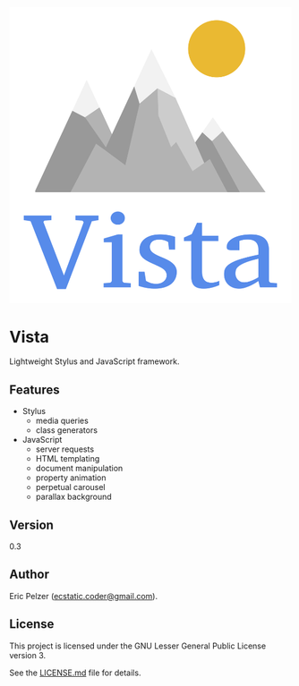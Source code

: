 ![](https://github.com/senselogic/VISTA/blob/master/LOGO/vista.png)

# Vista

Lightweight Stylus and JavaScript framework.

## Features

*   Stylus
    *   media queries
    *   class generators
*   JavaScript
    *   server requests
    *   HTML templating
    *   document manipulation
    *   property animation
    *   perpetual carousel
    *   parallax background

## Version

0.3

## Author

Eric Pelzer (ecstatic.coder@gmail.com).

## License

This project is licensed under the GNU Lesser General Public License version 3.

See the [LICENSE.md](LICENSE.md) file for details.
